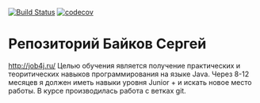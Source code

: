 [![Build Status](https://travis-ci.org/BaikovSergey/job4j.svg?branch=master)](https://travis-ci.org/BaikovSergey/job4j)
[![codecov](https://codecov.io/gh/BaikovSergey/job4j/branch/master/graph/badge.svg)](https://codecov.io/gh/BaikovSergey/job4j)

# Репозиторий Байков Сергей
 http://job4j.ru/
 Целью обучения является получение практических и теоритических навыков программирования на языке Java.
 Через 8-12 месяцев я должен иметь навыки уровня Junior + и искать новое место работы.
 В курсе производилась работа с ветках git.